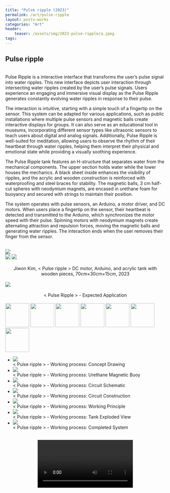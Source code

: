 ```yaml
---
title: "Pulse ripple (2023)"
permalink: /art/pulse-ripple
layout: posts-works
categories: "Art"
header:
    teaser: /assets/img/2023-pulse-ripple/a.jpeg
tags:
---
```

## Pulse ripple
<br>
Pulse Ripple is a interactive interface that transforms the user’s pulse signal into water ripples. 
This new interface depicts user interaction through intersecting water ripples created by the user’s pulse signals. 
Users experience an engaging and immersive visual display as the Pulse Ripple generates constantly evolving water ripples in response to their pulse. 

The interaction is intuitive, starting with a simple touch of a fingertip on the sensor. This system can be adapted for various applications, such as public installations where multiple pulse sensors and magnetic balls create interactive displays for groups. It can also serve as an educational tool in museums, incorporating different sensor types like ultrasonic sensors to teach users about digital and analog signals. Additionally, Pulse Ripple is well-suited for meditation, allowing users to observe the rhythm of their heartbeat through water ripples, helping them interpret their physical and emotional state while providing a visually soothing experience.

The Pulse Ripple tank features an H-structure that separates water from the mechanical components. The upper section holds water while the lower houses the mechanics. A black sheet inside enhances the visibility of ripples, and the acrylic and wooden construction is reinforced with waterproofing and steel braces for stability. The magnetic balls, 3 cm half-cut spheres with neodymium magnets, are encased in urethane foam for buoyancy and secured with strings to maintain their position.

The system operates with pulse sensors, an Arduino, a motor driver, and DC motors. When users place a fingertip on the sensor, their heartbeat is detected and transmitted to the Arduino, which synchronizes the motor speed with their pulse. Spinning motors with neodymium magnets create alternating attraction and repulsion forces, moving the magnetic balls and generating water ripples. The interaction ends when the user removes their finger from the sensor.
<br>
<br>
<div class="left">
<img src="/assets/img/2023-pulse-ripple/b.jpeg" style="width:auto; height:auto;"/>
</div>

<div class="left">
<img src="/assets/img/2023-pulse-ripple/c.jpeg" style="width:auto; height:auto;"/>
<img src="/assets/img/2023-pulse-ripple/d.jpeg" style="width:auto; height:auto;"/>
</div>

<div style = "text-align: center;"> 
<br>
Jiwon Kim, < Pulse ripple > DC motor, Arduino, and acrylic tank with wooden pieces, 70cm×30cm×15cm, 2023
</div>
<br>

<img src="/assets/img/2023-pulse-ripple/l.jpeg" style="width:auto; height:auto;"/>
<div style = "text-align: center;"> 
<br>
< Pulse Ripple > - Expected Application
</div>
<br>

<div class="carousel-container">
<!-- Thumbnails -->
<div class="carousel-thumbnails">
    <img src="/assets/img/2023-pulse-ripple/ze.jpeg" width="75" height="75" data-index="0">
    <img src="/assets/img/2023-pulse-ripple/zf.jpeg" width="75" height="75" data-index="1">
    <img src="/assets/img/2023-pulse-ripple/zg.jpeg" width="75" height="75" data-index="2">
    <img src="/assets/img/2023-pulse-ripple/zh.jpeg" width="75" height="75" data-index="3">
    <img src="/assets/img/2023-pulse-ripple/zi.jpeg" width="75" height="75" data-index="4">
    <img src="/assets/img/2023-pulse-ripple/zj.jpeg" width="75" height="75" data-index="5">
    <img src="/assets/img/2023-pulse-ripple/zk.jpeg" width="75" height="75" data-index="6">
</div>
<!-- Main Carousel -->
<div class="glide glide-main">
    <div class="glide__track" data-glide-el="track">
    <ul class="glide__slides">
        <li class="glide__slide">
            <img src="/assets/img/2023-pulse-ripple/e.jpeg">
            <div class="slide-caption">< Pulse ripple > - Working process: Concept Drawing</div>
        </li>
        <li class="glide__slide">
            <img src="/assets/img/2023-pulse-ripple/f.jpeg">
            <div class="slide-caption">< Pulse ripple > - Working process: Urethane Magnetic Buoy</div>
        </li>
        <li class="glide__slide">
            <img src="/assets/img/2023-pulse-ripple/g.jpeg">
            <div class="slide-caption">< Pulse ripple > - Working process: Circuit Schematic</div>
        </li>
        <li class="glide__slide">
            <img src="/assets/img/2023-pulse-ripple/h.jpeg">
            <div class="slide-caption">< Pulse ripple > - Working process: Circuit Construction</div>
        </li>
        <li class="glide__slide">
            <img src="/assets/img/2023-pulse-ripple/i.jpeg">
            <div class="slide-caption">< Pulse ripple > - Working process: Working Principle</div>
        </li>
        <li class="glide__slide">
            <img src="/assets/img/2023-pulse-ripple/j.jpeg">
            <div class="slide-caption">< Pulse ripple > - Working process: Tank Exploded View</div>
        </li>
        <li class="glide__slide">
            <img src="/assets/img/2023-pulse-ripple/k.jpeg">
            <div class="slide-caption">< Pulse ripple > - Working process: Completed System</div>
        </li>
    </ul>
    </div>
</div>
<br>

<video controls style="display: block; margin: 0 auto; width: auto; max-width: 100%; height: auto;">
  <source src="{{ '/assets/img/2023-pulse-ripple/pulse-ripple.mp4' | relative_url }}" type="video/mp4">
</video>
